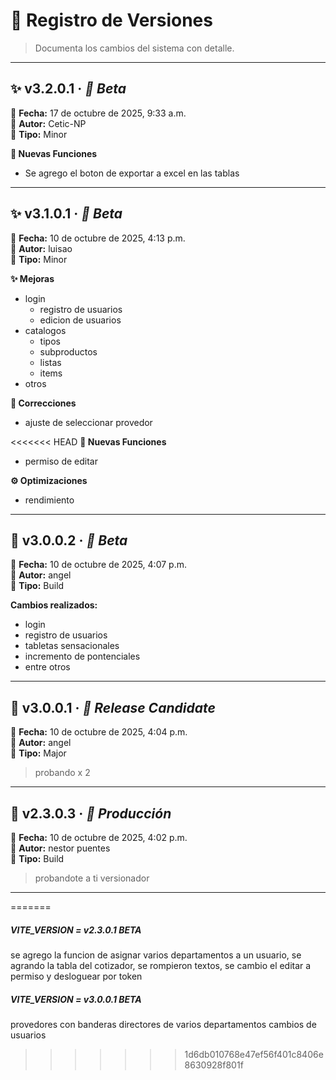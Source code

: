 # 🧾 Registro de Versiones

> Documenta los cambios del sistema con detalle.

---

## ✨ **v3.2.0.1** · *🧪 Beta*
📅 **Fecha:** 17 de octubre de 2025, 9:33 a.m.  
👤 **Autor:** Cetic-NP  
🧭 **Tipo:** Minor

**🧩 Nuevas Funciones**
- Se agrego el boton de exportar a excel en las tablas



---

## ✨ **v3.1.0.1** · *🧪 Beta*
📅 **Fecha:** 10 de octubre de 2025, 4:13 p.m.  
👤 **Autor:** luisao  
🧭 **Tipo:** Minor

**✨ Mejoras**
- login
   - registro de usuarios
   - edicion de usuarios
- catalogos
   - tipos
   - subproductos
   - listas
   - items
- otros

**🐞 Correcciones**
- ajuste de seleccionar provedor

<<<<<<< HEAD
**🧩 Nuevas Funciones**
- permiso de editar

**⚙️ Optimizaciones**
- rendimiento



---

## 🔧 **v3.0.0.2** · *🧪 Beta*
📅 **Fecha:** 10 de octubre de 2025, 4:07 p.m.  
👤 **Autor:** angel  
🧭 **Tipo:** Build

**Cambios realizados:**
- login
- registro de usuarios
- tabletas sensacionales
- incremento de pontenciales
- entre otros

---

## 🚀 **v3.0.0.1** · *🧱 Release Candidate*
📅 **Fecha:** 10 de octubre de 2025, 4:04 p.m.  
👤 **Autor:** angel  
🧭 **Tipo:** Major

> probando x 2

---

## 🔧 **v2.3.0.3** · *🏁 Producción*
📅 **Fecha:** 10 de octubre de 2025, 4:02 p.m.  
👤 **Autor:** nestor puentes  
🧭 **Tipo:** Build

> probandote a ti versionador

---
=======
##### VITE_VERSION = v2.3.0.1 BETA
se agrego la funcion de asignar varios departamentos a un usuario, se agrando la tabla del cotizador, se rompieron textos, se cambio el editar a permiso y desloguear por token

##### VITE_VERSION = v3.0.0.1 BETA
provedores con banderas directores de varios departamentos cambios de usuarios
>>>>>>> 1d6db010768e47ef56f401c8406e8630928f801f
